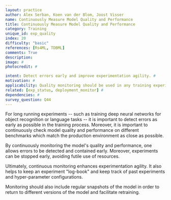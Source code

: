 ```yaml
---
layout: practice
author: Alex Serban, Koen van der Blom, Joost Visser
name: Continuously Measure Model Quality and Performance
title: Continuously Measure Model Quality and Performance
category: Training
unique_id: exp_quality
index: 20
difficulty: "basic"
references: [Rs4ML, TDBML]
comments: True
description:
image: #
photocredit: #

intent: Detect errors early and improve experimentation agility. #
motivation: #
applicability: Quality monitoring should be used in any training experiment.
related: [exp_status, deployment_monitor] #
dependencies: #
survey_question: Q44
---
```


For long running experiments -- such as training deep neural networks for object recognition or language tasks -- it is important to detect errors as early as possible in the training process.
Moreover, it is important to continuously check model quality and performance on different benchmarks which match the production environment as close as possible.

By continuously monitoring the model's quality and performance, one allows errors to be detected and contained early.
Moreover, experiments can be stopped early, avoiding futile use of resources.

Ultimately, continuous monitoring enhances experimentation agility.
It also helps to keep an experiment "log-book" and keep track of past experiments and hyper-parameter configurations.

Monitoring should also include regular snapshots of the model in order to return to different versions of the model and facilitate retraining.